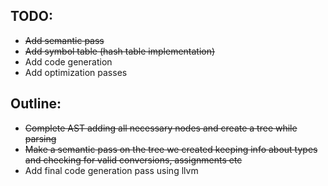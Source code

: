 ##  TODO:
- ~~Add semantic pass~~
- ~~Add symbol table (hash table implementation)~~
- Add code generation
- Add optimization passes

## Outline:
- ~~Complete AST adding all necessary nodes and create a tree while parsing~~
- ~~Make a semantic pass on the tree we created keeping info about types and checking for valid conversions, assignments etc~~
- Add final code generation pass using llvm
